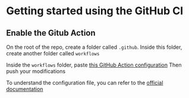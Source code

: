 # Getting started using the GitHub CI 

## Enable the Gitub Action 

On the root of the repo, create a folder called `.github`. 
Inside this folder, create another folder called `workflows`

Inside the `workflows` folder, paste [this GitHub Action configuration](.github/workflows/python-pip-ci.yaml)
Then push your modifications


To understand the configuration file, you can refer to the [official documentation](https://github.com/features/actions)